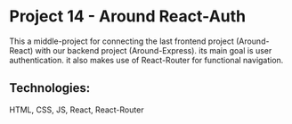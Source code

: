# Project 14 - Around React-Auth

This a middle-project for connecting the last frontend project (Around-React) with our backend project (Around-Express).
its main goal is user authentication. it also makes use of React-Router for functional navigation.

## Technologies:

HTML, CSS, JS, React, React-Router
